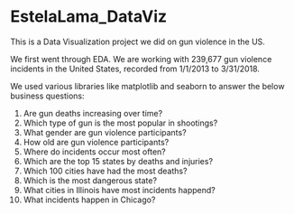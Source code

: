 # EstelaLama_DataViz
This is a Data Visualization project we did on gun violence in the US.

We first went through EDA. We are working with 239,677 gun violence incidents in the United States, recorded from 1/1/2013 to 3/31/2018. 

We used various libraries like matplotlib and seaborn to answer the below business questions: 
1. Are gun deaths increasing over time?
2. Which type of gun is the most popular in shootings?
3. What gender are gun violence participants?
4. How old are gun violence participants?
5. Where do incidents occur most often?
6. Which are the top 15 states by deaths and injuries?
7. Which 100 cities have had the most deaths?
8. Which is the most dangerous state?
9. What cities in Illinois have most incidents happend?
10. What incidents happen in Chicago?
